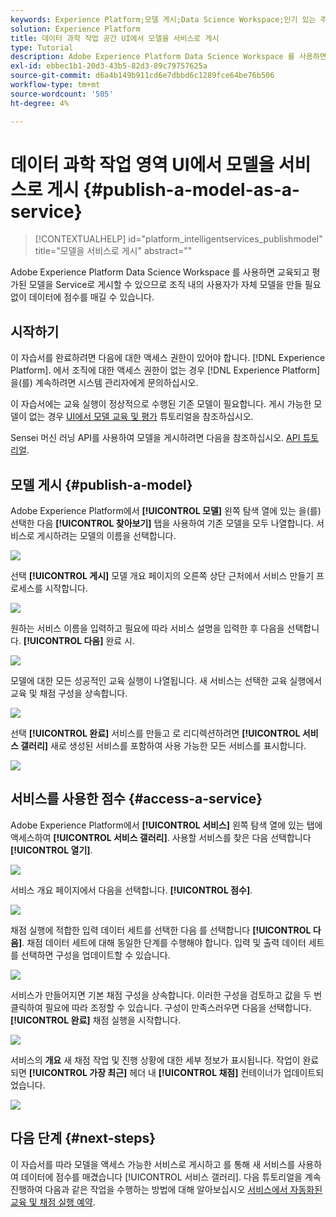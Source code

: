 ```yaml
---
keywords: Experience Platform;모델 게시;Data Science Workspace;인기 있는 주제;서비스 점수 매기기
solution: Experience Platform
title: 데이터 과학 작업 공간 UI에서 모델을 서비스로 게시
type: Tutorial
description: Adobe Experience Platform Data Science Workspace 를 사용하면 교육되고 평가된 모델을 Service로 게시할 수 있으므로 조직 내의 사용자가 자체 모델을 만들 필요 없이 데이터에 점수를 매길 수 있습니다.
exl-id: ebbec1b1-20d3-43b5-82d3-89c79757625a
source-git-commit: d6a4b149b911cd6e7dbbd6c1289fce64be76b506
workflow-type: tm+mt
source-wordcount: '505'
ht-degree: 4%

---
```


# 데이터 과학 작업 영역 UI에서 모델을 서비스로 게시 {#publish-a-model-as-a-service}

>[!CONTEXTUALHELP]
>id="platform_intelligentservices_publishmodel"
>title="모델을 서비스로 게시"
>abstract=""

Adobe Experience Platform Data Science Workspace 를 사용하면 교육되고 평가된 모델을 Service로 게시할 수 있으므로 조직 내의 사용자가 자체 모델을 만들 필요 없이 데이터에 점수를 매길 수 있습니다.

## 시작하기

이 자습서를 완료하려면 다음에 대한 액세스 권한이 있어야 합니다. [!DNL Experience Platform]. 에서 조직에 대한 액세스 권한이 없는 경우 [!DNL Experience Platform]을(를) 계속하려면 시스템 관리자에게 문의하십시오.

이 자습서에는 교육 실행이 정상적으로 수행된 기존 모델이 필요합니다. 게시 가능한 모델이 없는 경우 [UI에서 모델 교육 및 평가](./train-evaluate-model-ui.md) 튜토리얼을 참조하십시오.

Sensei 머신 러닝 API를 사용하여 모델을 게시하려면 다음을 참조하십시오. [API 튜토리얼](./publish-model-service-api.md).

## 모델 게시 {#publish-a-model}

Adobe Experience Platform에서 **[!UICONTROL 모델]** 왼쪽 탐색 열에 있는 을(를) 선택한 다음 **[!UICONTROL 찾아보기]** 탭을 사용하여 기존 모델을 모두 나열합니다. 서비스로 게시하려는 모델의 이름을 선택합니다.

![](../images/models-recipes/publish-model/browse_model.png)

선택 **[!UICONTROL 게시]** 모델 개요 페이지의 오른쪽 상단 근처에서 서비스 만들기 프로세스를 시작합니다.

![](../images/models-recipes/publish-model/view_training.png)

원하는 서비스 이름을 입력하고 필요에 따라 서비스 설명을 입력한 후 다음을 선택합니다. **[!UICONTROL 다음]** 완료 시.

![](../images/models-recipes/publish-model/configure_training.png)

모델에 대한 모든 성공적인 교육 실행이 나열됩니다. 새 서비스는 선택한 교육 실행에서 교육 및 채점 구성을 상속합니다.

![](../images/models-recipes/publish-model/select_training_run.png)

선택 **[!UICONTROL 완료]** 서비스를 만들고 로 리디렉션하려면 **[!UICONTROL 서비스 갤러리]** 새로 생성된 서비스를 포함하여 사용 가능한 모든 서비스를 표시합니다.

![](../images/models-recipes/publish-model/service_gallery.png)

## 서비스를 사용한 점수 {#access-a-service}

Adobe Experience Platform에서 **[!UICONTROL 서비스]** 왼쪽 탐색 열에 있는 탭에 액세스하여 **[!UICONTROL 서비스 갤러리]**. 사용할 서비스를 찾은 다음 선택합니다 **[!UICONTROL 열기]**.

![](../images/models-recipes/publish-model/open_service.png)

서비스 개요 페이지에서 다음을 선택합니다. **[!UICONTROL 점수]**.

![](../images/models-recipes/publish-model/score_service.png)

채점 실행에 적합한 입력 데이터 세트를 선택한 다음 를 선택합니다 **[!UICONTROL 다음]**. 채점 데이터 세트에 대해 동일한 단계를 수행해야 합니다. 입력 및 출력 데이터 세트를 선택하면 구성을 업데이트할 수 있습니다.

![](../images/models-recipes/publish-model/select_datasets.png)

서비스가 만들어지면 기본 채점 구성을 상속합니다. 이러한 구성을 검토하고 값을 두 번 클릭하여 필요에 따라 조정할 수 있습니다. 구성이 만족스러우면 다음을 선택합니다. **[!UICONTROL 완료]** 채점 실행을 시작합니다.

![](../images/models-recipes/publish-model/scoring_configs.png)

서비스의 **개요** 새 채점 작업 및 진행 상황에 대한 세부 정보가 표시됩니다. 작업이 완료되면 **[!UICONTROL 가장 최근]** 헤더 내 **[!UICONTROL 채점]** 컨테이너가 업데이트되었습니다.

![](../images/models-recipes/publish-model/pending_scoring.png)

## 다음 단계 {#next-steps}

이 자습서를 따라 모델을 액세스 가능한 서비스로 게시하고 를 통해 새 서비스를 사용하여 데이터에 점수를 매겼습니다 [!UICONTROL 서비스 갤러리]. 다음 튜토리얼을 계속 진행하여 다음과 같은 작업을 수행하는 방법에 대해 알아보십시오 [서비스에서 자동화된 교육 및 채점 실행 예약](./schedule-models-ui.md).
